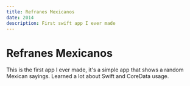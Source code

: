 ```yaml
---
title: Refranes Mexicanos
date: 2014
description: First swift app I ever made
---
```


# Refranes Mexicanos

This is the first app I ever made, it's a simple app that shows a random Mexican sayings. Learned a lot about Swift and CoreData usage.
